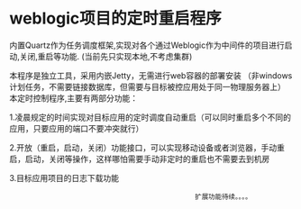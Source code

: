 weblogic项目的定时重启程序
=============

内置Quartz作为任务调度框架,实现对各个通过Weblogic作为中间件的项目进行启动,关闭,重启等功能.
(当前先只实现本地,不考虑集群)

本程序是独立工具，采用内嵌Jetty，无需进行web容器的部署安装
（非windows计划任务，不需要链接数据库，但需要与目标被控应用处于同一物理服务器上）
本定时控制程序,主要有两部分功能：

1.凌晨规定的时间实现对目标应用的定时调度自动重启（可以同时重启多个不同的应用，只要应用的端口不要冲突就行）

2.开放（重启，启动，关闭）功能接口，可以实现移动设备或者浏览器，手动重启，启动，关闭等操作，这样哪怕需要手动非定时的重启也不需要去到机房

3.目标应用项目的日志下载功能

                                                  扩展功能待续。。。。